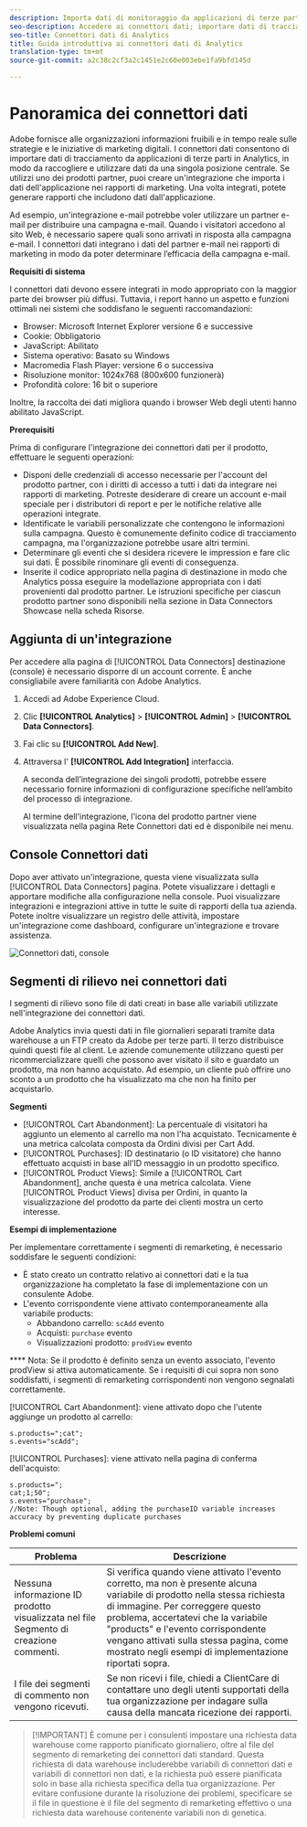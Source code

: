 ```yaml
---
description: Importa dati di monitoraggio da applicazioni di terze parti in Analytics.
seo-description: Accedere ai connettori dati; importare dati di tracciamento da applicazioni di terze parti in Analytics, aggiungere integrazioni e connettori dati.
seo-title: Connettori dati di Analytics
title: Guida introduttiva ai connettori dati di Analytics
translation-type: tm+mt
source-git-commit: a2c38c2cf3a2c1451e2c60e003ebe1fa9bfd145d

---
```



# Panoramica dei connettori dati

Adobe fornisce alle organizzazioni informazioni fruibili e in tempo reale sulle strategie e le iniziative di marketing digitali. I connettori dati consentono di importare dati di tracciamento da applicazioni di terze parti in Analytics, in modo da raccogliere e utilizzare dati da una singola posizione centrale. Se utilizzi uno dei prodotti partner, puoi creare un'integrazione che importa i dati dell'applicazione nei rapporti di marketing. Una volta integrati, potete generare rapporti che includono dati dall'applicazione.

Ad esempio, un'integrazione e-mail potrebbe voler utilizzare un partner e-mail per distribuire una campagna e-mail. Quando i visitatori accedono al sito Web, è necessario sapere quali sono arrivati in risposta alla campagna e-mail. I connettori dati integrano i dati del partner e-mail nei rapporti di marketing in modo da poter determinare l’efficacia della campagna e-mail.

**Requisiti di sistema**

I connettori dati devono essere integrati in modo appropriato con la maggior parte dei browser più diffusi. Tuttavia, i report hanno un aspetto e funzioni ottimali nei sistemi che soddisfano le seguenti raccomandazioni:

* Browser: Microsoft Internet Explorer versione 6 e successive
* Cookie: Obbligatorio
* JavaScript: Abilitato
* Sistema operativo: Basato su Windows
* Macromedia Flash Player: versione 6 o successiva
* Risoluzione monitor: 1024x768 (800x600 funzionerà)
* Profondità colore: 16 bit o superiore

Inoltre, la raccolta dei dati migliora quando i browser Web degli utenti hanno abilitato JavaScript.

**Prerequisiti**

Prima di configurare l'integrazione dei connettori dati per il prodotto, effettuare le seguenti operazioni:

* Disponi delle credenziali di accesso necessarie per l'account del prodotto partner, con i diritti di accesso a tutti i dati da integrare nei rapporti di marketing. Potreste desiderare di creare un account e-mail speciale per i distributori di report e per le notifiche relative alle operazioni integrate.
* Identificate le variabili personalizzate che contengono le informazioni sulla campagna. Questo è comunemente definito codice di tracciamento campagna, ma l'organizzazione potrebbe usare altri termini.
* Determinare gli eventi che si desidera ricevere le impression e fare clic sui dati. È possibile rinominare gli eventi di conseguenza.
* Inserite il codice appropriato nella pagina di destinazione in modo che Analytics possa eseguire la modellazione appropriata con i dati provenienti dal prodotto partner. Le istruzioni specifiche per ciascun prodotto partner sono disponibili nella sezione in Data Connectors Showcase nella scheda Risorse.

## Aggiunta di un'integrazione

Per accedere alla pagina di [!UICONTROL Data Connectors] destinazione (console) è necessario disporre di un account corrente. È anche consigliabile avere familiarità con Adobe Analytics.

1. Accedi ad Adobe Experience Cloud.
1. Clic **[!UICONTROL Analytics]** &gt; **[!UICONTROL Admin]** &gt; **[!UICONTROL Data Connectors]**.
1. Fai clic su **[!UICONTROL Add New]**.
1. Attraversa l' **[!UICONTROL Add Integration]** interfaccia.

   A seconda dell’integrazione dei singoli prodotti, potrebbe essere necessario fornire informazioni di configurazione specifiche nell’ambito del processo di integrazione.

   Al termine dell'integrazione, l'icona del prodotto partner viene visualizzata nella pagina Rete Connettori dati ed è disponibile nei menu.

## Console Connettori dati

Dopo aver attivato un'integrazione, questa viene visualizzata sulla [!UICONTROL Data Connectors] pagina. Potete visualizzare i dettagli e apportare modifiche alla configurazione nella console. Puoi visualizzare integrazioni e integrazioni attive in tutte le suite di rapporti della tua azienda. Potete inoltre visualizzare un registro delle attività, impostare un'integrazione come dashboard, configurare un'integrazione e trovare assistenza.

![Connettori dati, console](assets/data-connectors-console.png)

## Segmenti di rilievo nei connettori dati

I segmenti di rilievo sono file di dati creati in base alle variabili utilizzate nell'integrazione dei connettori dati.

Adobe Analytics invia questi dati in file giornalieri separati tramite data warehouse a un FTP creato da Adobe per terze parti. Il terzo distribuisce quindi questi file al client. Le aziende comunemente utilizzano questi per ricommercializzare quelli che possono aver visitato il sito e guardato un prodotto, ma non hanno acquistato. Ad esempio, un cliente può offrire uno sconto a un prodotto che ha visualizzato ma che non ha finito per acquistarlo.

**Segmenti**

* [!UICONTROL Cart Abandonment]: La percentuale di visitatori ha aggiunto un elemento al carrello ma non l'ha acquistato. Tecnicamente è una metrica calcolata composta da Ordini divisi per Cart Add.
* [!UICONTROL Purchases]: ID destinatario (o ID visitatore) che hanno effettuato acquisti in base all'ID messaggio in un prodotto specifico.
* [!UICONTROL Product Views]: Simile a [!UICONTROL Cart Abandonment], anche questa è una metrica calcolata. Viene [!UICONTROL Product Views] divisa per Ordini, in quanto la visualizzazione del prodotto da parte dei clienti mostra un certo interesse.

**Esempi di implementazione**

Per implementare correttamente i segmenti di remarketing, è necessario soddisfare le seguenti condizioni:

* È stato creato un contratto relativo ai connettori dati e la tua organizzazione ha completato la fase di implementazione con un consulente Adobe.
* L'evento corrispondente viene attivato contemporaneamente alla variabile products:
   * Abbandono carrello: `scAdd` evento
   * Acquisti: `purchase` evento
   * Visualizzazioni prodotto: `prodView` evento

**** Nota: Se il prodotto è definito senza un evento associato, l'evento prodView si attiva automaticamente.
Se i requisiti di cui sopra non sono soddisfatti, i segmenti di remarketing corrispondenti non vengono segnalati correttamente.

[!UICONTROL Cart Abandonment]: viene attivato dopo che l'utente aggiunge un prodotto al carrello:

```
s.products=";cat";
s.events="scAdd";
```

[!UICONTROL Purchases]: viene attivato nella pagina di conferma dell'acquisto:

```
s.products=";
cat;1;50";
s.events="purchase";
//Note: Though optional, adding the purchaseID variable increases accuracy by preventing duplicate purchases
```

**Problemi comuni**

| Problema | Descrizione |
| -----------| ---------- |  
| Nessuna informazione ID prodotto visualizzata nel file Segmento di creazione commenti. | Si verifica quando viene attivato l'evento corretto, ma non è presente alcuna variabile di prodotto nella stessa richiesta di immagine. Per correggere questo problema, accertatevi che la variabile "products" e l'evento corrispondente vengano attivati sulla stessa pagina, come mostrato negli esempi di implementazione riportati sopra. |
| I file dei segmenti di commento non vengono ricevuti. | Se non ricevi i file, chiedi a ClientCare di contattare uno degli utenti supportati della tua organizzazione per indagare sulla causa della mancata ricezione dei rapporti. |


> [!IMPORTANT] È comune per i consulenti impostare una richiesta data warehouse come rapporto pianificato giornaliero, oltre al file del segmento di remarketing dei connettori dati standard. Questa richiesta di data warehouse includerebbe variabili di connettori dati e variabili di connettori non dati, e la richiesta può essere pianificata solo in base alla richiesta specifica della tua organizzazione. Per evitare confusione durante la risoluzione dei problemi, specificare se il file in questione è il file del segmento di remarketing effettivo o una richiesta data warehouse contenente variabili non di genetica.

